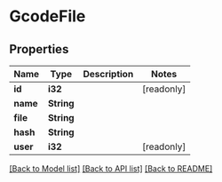 # GcodeFile

## Properties

Name | Type | Description | Notes
------------ | ------------- | ------------- | -------------
**id** | **i32** |  | [readonly]
**name** | **String** |  | 
**file** | **String** |  | 
**hash** | **String** |  | 
**user** | **i32** |  | [readonly]

[[Back to Model list]](../README.md#documentation-for-models) [[Back to API list]](../README.md#documentation-for-api-endpoints) [[Back to README]](../README.md)


